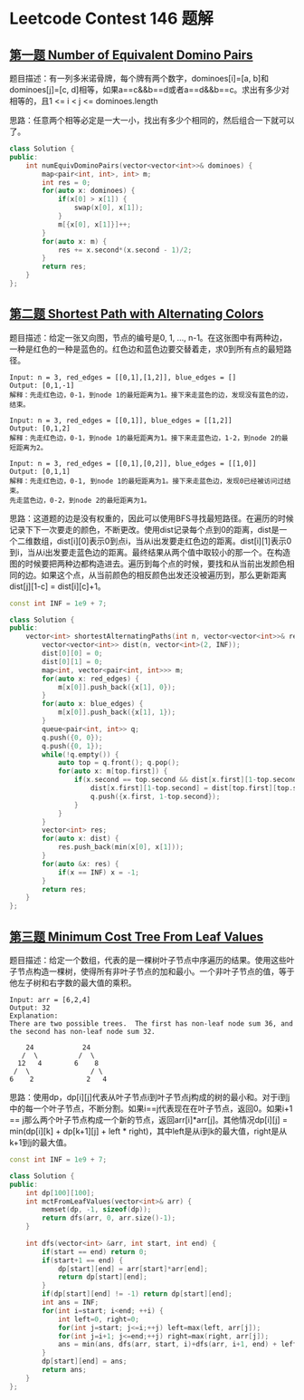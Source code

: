 # Leetcode Contest 146 题解
## [第一题 Number of Equivalent Domino Pairs](https://leetcode.com/contest/weekly-contest-146/problems/number-of-equivalent-domino-pairs/)

题目描述：有一列多米诺骨牌，每个牌有两个数字，dominoes[i]=[a, b]和dominoes[j]=[c, d]相等，如果a==c&&b==d或者a==d&&b==c。求出有多少对相等的，且1 <= i < j <= dominoes.length

思路：任意两个相等必定是一大一小，找出有多少个相同的，然后组合一下就可以了。

```cpp
class Solution {
public:
    int numEquivDominoPairs(vector<vector<int>>& dominoes) {
        map<pair<int, int>, int> m;
        int res = 0;
        for(auto x: dominoes) {
            if(x[0] > x[1]) {
                swap(x[0], x[1]);
            }
            m[{x[0], x[1]}]++;   
        }
        for(auto x: m) {
            res += x.second*(x.second - 1)/2;
        }
        return res;
    }
};
```

## [第二题 Shortest Path with Alternating Colors](https://leetcode.com/contest/weekly-contest-146/problems/shortest-path-with-alternating-colors/)

题目描述：给定一张又向图，节点的编号是0, 1, ..., n-1。在这张图中有两种边，一种是红色的一种是蓝色的。红色边和蓝色边要交替着走，求0到所有点的最短路径。

```
Input: n = 3, red_edges = [[0,1],[1,2]], blue_edges = []
Output: [0,1,-1]
解释：先走红色边，0-1，到node 1的最短距离为1。接下来走蓝色的边，发现没有蓝色的边，结束。

Input: n = 3, red_edges = [[0,1]], blue_edges = [[1,2]]
Output: [0,1,2]
解释：先走红色边，0-1，到node 1的最短距离为1。接下来走蓝色边，1-2，到node 2的最短距离为2。

Input: n = 3, red_edges = [[0,1],[0,2]], blue_edges = [[1,0]]
Output: [0,1,1]
解释：先走红色边，0-1, 到node 1的最短距离为1。接下来走蓝色边，发现0已经被访问过结束。
先走蓝色边，0-2，到node 2的最短距离为1。
```

思路：这道题的边是没有权重的，因此可以使用BFS寻找最短路径。在遍历的时候记录下下一次要走的颜色，不断更改。使用dist记录每个点到0的距离，dist是一个二维数组，dist[i][0]表示0到点i，当从i出发要走红色边的距离。dist[i][1]表示0到i，当从i出发要走蓝色边的距离。最终结果从两个值中取较小的那一个。在构造图的时候要把两种边都构造进去。遍历到每个点的时候，要找和从当前出发颜色相同的边。如果这个点，从当前颜色的相反颜色出发还没被遍历到，那么更新距离dist[j][1-c] = dist[i][c]+1。


```cpp
const int INF = 1e9 + 7;

class Solution {
public:
    vector<int> shortestAlternatingPaths(int n, vector<vector<int>>& red_edges, vector<vector<int>>& blue_edges) {
        vector<vector<int>> dist(n, vector<int>(2, INF));
        dist[0][0] = 0;
        dist[0][1] = 0;
        map<int, vector<pair<int, int>>> m;
        for(auto x: red_edges) {
            m[x[0]].push_back({x[1], 0});
        }
        for(auto x: blue_edges) {
            m[x[0]].push_back({x[1], 1});
        }
        queue<pair<int, int>> q;
        q.push({0, 0});
        q.push({0, 1});
        while(!q.empty()) {
            auto top = q.front(); q.pop();
            for(auto x: m[top.first]) {
                if(x.second == top.second && dist[x.first][1-top.second] == INF) {
                    dist[x.first][1-top.second] = dist[top.first][top.second] + 1;
                    q.push({x.first, 1-top.second});
                }
            }
        }
        vector<int> res;
        for(auto x: dist) {
            res.push_back(min(x[0], x[1]));
        }
        for(auto &x: res) {
            if(x == INF) x = -1;
        }
        return res;
    }
};
```

## [第三题 Minimum Cost Tree From Leaf Values](https://leetcode.com/contest/weekly-contest-146/problems/minimum-cost-tree-from-leaf-values/)

题目描述：给定一个数组，代表的是一棵树叶子节点中序遍历的结果。使用这些叶子节点构造一棵树，使得所有非叶子节点的加和最小。一个非叶子节点的值，等于他左子树和右字数的最大值的乘积。

```
Input: arr = [6,2,4]
Output: 32
Explanation:
There are two possible trees.  The first has non-leaf node sum 36, and the second has non-leaf node sum 32.

    24            24
   /  \          /  \
  12   4        6    8
 /  \               / \
6    2             2   4
```

思路：使用dp，dp[i][j]代表从叶子节点i到叶子节点j构成的树的最小和。对于i到j中的每一个叶子节点，不断分割。如果i==j代表现在在叶子节点，返回0。如果i+1 == j那么两个叶子节点构成一个新的节点，返回arr[i]*arr[j]。其他情况dp[i][j] = min(dp[i][k] + dp[k+1][j] + left * right)，其中left是从i到k的最大值，right是从k+1到j的最大值。

```cpp
const int INF = 1e9 + 7;

class Solution {
public:
    int dp[100][100];
    int mctFromLeafValues(vector<int>& arr) {
        memset(dp, -1, sizeof(dp));
        return dfs(arr, 0, arr.size()-1);
    }
    
    int dfs(vector<int> &arr, int start, int end) {
        if(start == end) return 0;
        if(start+1 == end) {
            dp[start][end] = arr[start]*arr[end];
            return dp[start][end];
        }
        if(dp[start][end] != -1) return dp[start][end];
        int ans = INF;
        for(int i=start; i<end; ++i) {
            int left=0, right=0;
            for(int j=start; j<=i;++j) left=max(left, arr[j]);
            for(int j=i+1; j<=end;++j) right=max(right, arr[j]);
            ans = min(ans, dfs(arr, start, i)+dfs(arr, i+1, end) + left*right);
        }
        dp[start][end] = ans;
        return ans;
    }
};
```